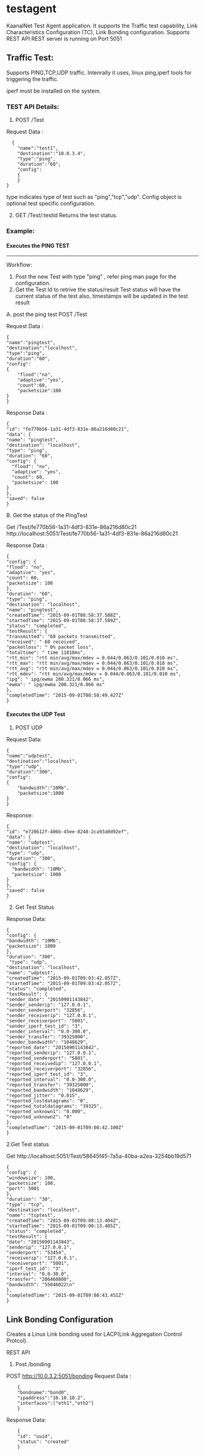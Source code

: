 # testagent
KaanalNet Test Agent application. It supports the Traffic test capability, Link Characteristics Configuration (TC), Link Bonding configuration.
Supports REST API 
REST server is running on Port 5051


## Traffic Test:
  Supports PING,TCP,UDP traffic. Intenrally it uses, linux ping,iperf tools for triggering the traffic.

iperf must be installed on the system.

### TEST API Details:

1. POST /Test         

Request Data :

      {
        "name":"test1",
        "destination":"10.0.3.4",
        "type":"ping",
        "duration":"60",
        "config":
        {
        }
    }


type indicates type of test such as "ping","tcp","udp". Config object is optional test specific configuration. 

2. GET /Test/:testid
Returns the test status.

### Example:

#### Executes the  PING TEST
---
Workflow: 
1. Post the new Test with type "ping" , refer ping man page for the configuration.
2. Get the Test Id to retrive the status/result
Test status will have the current status of the test also, timestamps will be updated in the test result

A. post the ping test
POST /Test

Request Data :

    {
    "name":"pingtest",
    "destination":"localhost",
    "type":"ping",
    "duration":"60",
    "config":
    {
        "flood":"no",
        "adaptive":"yes",
        "count":60,
        "packetsize":100
    }
    }


Response Data :

    {
    "id": "fe770b56-1a31-4df3-831e-86a216d80c21",
    "data": {
    "name": "pingtest",
    "destination": "localhost",
    "type": "ping",
    "duration": "60",
    "config": {
      "flood": "no",
      "adaptive": "yes",
      "count": 60,
      "packetsize": 100
    }
    },
    "saved": false
    }

B. Get the status of the PingTest

Get /Test/fe770b56-1a31-4df3-831e-86a216d80c21
http://localhost:5051/Test/fe770b56-1a31-4df3-831e-86a216d80c21

Response Data :

    {
    "config": {
    "flood": "no",
    "adaptive": "yes",
    "count": 60,
    "packetsize": 100
    },
    "duration": "60",
    "type": "ping",
    "destination": "localhost",
    "name": "pingtest",
    "createdTime": "2015-09-01T08:58:37.588Z",
    "startedTime": "2015-09-01T08:58:37.589Z",
    "status": "completed",
    "testResult": {
    "transmitted": "60 packets transmitted",
    "received": " 60 received",
    "packetloss": " 0% packet loss",
    "totaltime": " time 11818ms",
    "rtt_min": "rtt min/avg/max/mdev = 0.044/0.063/0.101/0.010 ms",
    "rtt_max": "rtt min/avg/max/mdev = 0.044/0.063/0.101/0.010 ms",
    "rtt_avg": "rtt min/avg/max/mdev = 0.044/0.063/0.101/0.010 ms",
    "rtt_mdev": "rtt min/avg/max/mdev = 0.044/0.063/0.101/0.010 ms",
    "ipg": " ipg/ewma 200.321/0.066 ms",
    "ewma": " ipg/ewma 200.321/0.066 ms"
    },
    "completedTime": "2015-09-01T08:58:49.427Z"
    }

#### Executes the UDP Test

1. POST UDP

Request Data:

    {
    "name":"udptest",
    "destination":"localhost",
    "type":"udp",
    "duration":"300",
    "config":
    {
        "bandwidth":"10Mb",
        "packetsize":1000
    }
    }

Response:

    {
    "id": "e720612f-406b-45ee-8248-2ca93a0d92ef",
    "data": {
    "name": "udptest",
    "destination": "localhost",
    "type": "udp",
    "duration": "300",
    "config": {
      "bandwidth": "10Mb",
      "packetsize": 1000
    }
    },
    "saved": false
    }

2. Get Test Status

Response Data:

    {
    "config": {
    "bandwidth": "10Mb",
    "packetsize": 1000
    },
    "duration": "300",
     "type": "udp",
    "destination": "localhost",
    "name": "udptest",
    "createdTime": "2015-09-01T09:03:42.057Z",
    "startedTime": "2015-09-01T09:03:42.057Z",
    "status": "completed",
    "testResult": {
    "sender_date": "20150901143842",
    "sender_senderip": "127.0.0.1",
    "sender_senderport": "32856",
    "sender_receiverip": "127.0.0.1",
    "sender_receiverport": "5001",
    "sender_iperf_test_id": "3",
    "sender_interval": "0.0-300.0",
    "sender_transfer": "39325000",
    "sender_bandwidth": "1048629",
    "reported_date": "20150901143842",
    "reported_senderip": "127.0.0.1",
    "reported_senderport": "5001",
    "reported_receivedip": "127.0.0.1",
    "reported_receiverport": "32856",
    "reported_iperf_test_id": "3",
    "reported_interval": "0.0-300.0",
    "reported_transfer": "39325000",
    "reported_bandwidth": "1048629",
    "reported_jitter": "0.015",
    "reported_lostdatagrams": "0",
    "reported_totaldatagrams": "39325",
    "reported_unknown1": "0.000",
    "reported_unknown2": "0"
    },
    "completedTime": "2015-09-01T09:08:42.100Z"
    }

2.Get Test status

Get http://localhost:5051/Test/58645f45-7a5a-40ba-a2ea-3254bb19d571

    {
    "config": {
    "windowsize": 100,
    "packetsize": 100,
    "port": 5001
    },
    "duration": "30",
    "type": "tcp",
    "destination": "localhost",
    "name": "tcptest",
    "createdTime": "2015-09-01T09:08:13.404Z",
    "startedTime": "2015-09-01T09:08:13.405Z",
    "status": "completed",
    "testResult": {
    "date": "20150901143843",
    "senderip": "127.0.0.1",
    "senderport": "53454",
    "receiverip": "127.0.0.1",
    "receiverport": "5001",
    "iperf_test_id": "3",
    "interval": "0.0-30.0",
    "transfer": "206460800",
    "bandwidth": "55046022\n"
    },
    "completedTime": "2015-09-01T09:08:43.451Z"
    }


## Link Bonding Configuration

Creates a Linux Link bonding used for LACP(Link Aggregation Control Protcol).

REST API

1.   Post /bonding

POST  http://10.0.3.2:5051/bonding
Request Data :

        { 
        "bondname":"bond0",
        "ipaddress":"10.10.10.2",
        "interfaces":["eth1","eth2"]
        }

Response Data:

        {
        "id": "uuid",
        "status": "created"
        }
